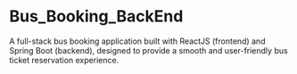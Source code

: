 # Bus_Booking_BackEnd
A full-stack bus booking application built with ReactJS (frontend) and Spring Boot (backend), designed to provide a smooth and user-friendly bus ticket reservation experience.
